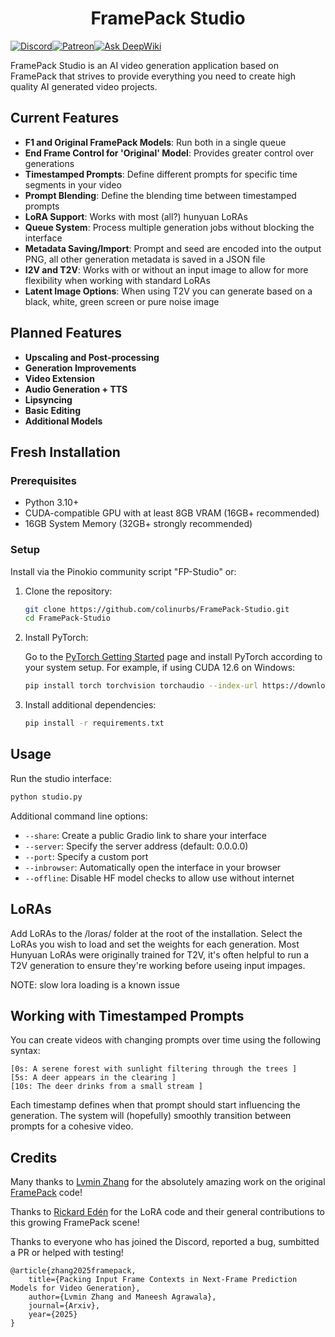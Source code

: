 <h1 align="center">FramePack Studio</h1>


[![Discord](https://img.shields.io/badge/Discord-%235865F2.svg?style=for-the-badge&logo=discord&logoColor=white)](https://discord.gg/MtuM7gFJ3V)[![Patreon](https://img.shields.io/badge/Patreon-F96854?style=for-the-badge&logo=patreon&logoColor=white)](https://www.patreon.com/ColinU)[![Ask DeepWiki](https://deepwiki.com/badge.svg)](https://deepwiki.com/colinurbs/FramePack-Studio)

FramePack Studio is an AI video generation application based on FramePack that strives to provide everything you need to create high quality AI generated video projects. 

## Current Features

- **F1 and Original FramePack Models**: Run both in a single queue
- **End Frame Control for 'Original' Model**: Provides greater control over generations
- **Timestamped Prompts**: Define different prompts for specific time segments in your video
- **Prompt Blending**: Define the blending time between timestamped prompts
- **LoRA Support**: Works with most (all?) hunyuan LoRAs
- **Queue System**: Process multiple generation jobs without blocking the interface
- **Metadata Saving/Import**: Prompt and seed are encoded into the output PNG, all other generation metadata is saved in a JSON file
- **I2V and T2V**: Works with or without an input image to allow for more flexibility when working with standard LoRAs
- **Latent Image Options**: When using T2V you can generate based on a black, white, green screen or pure noise image

## Planned Features
- **Upscaling and Post-processing**
- **Generation Improvements**
- **Video Extension**
- **Audio Generation + TTS**
- **Lipsyncing**
- **Basic Editing**
- **Additional Models**


## Fresh Installation

### Prerequisites

- Python 3.10+
- CUDA-compatible GPU with at least 8GB VRAM (16GB+ recommended)
- 16GB System Memory (32GB+ strongly recommended) 

### Setup

Install via the Pinokio community script "FP-Studio" or:

1. Clone the repository:
   ```bash
   git clone https://github.com/colinurbs/FramePack-Studio.git
   cd FramePack-Studio
   ```

2. Install PyTorch:

   Go to the [PyTorch Getting Started](https://pytorch.org/get-started/locally/) page and install PyTorch according to your system setup.
   For example, if using CUDA 12.6 on Windows:
   ```bash
   pip install torch torchvision torchaudio --index-url https://download.pytorch.org/whl/cu126
   ```

3. Install additional dependencies:
   ```bash
   pip install -r requirements.txt
   ```

## Usage

Run the studio interface:

```bash
python studio.py
```

Additional command line options:
- `--share`: Create a public Gradio link to share your interface
- `--server`: Specify the server address (default: 0.0.0.0)
- `--port`: Specify a custom port
- `--inbrowser`: Automatically open the interface in your browser
- `--offline`: Disable HF model checks to allow use without internet

## LoRAs

Add LoRAs to the /loras/ folder at the root of the installation. Select the LoRAs you wish to load and set the weights for each generation. Most Hunyuan LoRAs were originally trained for T2V, it's often helpful to run a T2V generation to ensure they're working before useing input impages.

NOTE: slow lora loading is a known issue

## Working with Timestamped Prompts

You can create videos with changing prompts over time using the following syntax:

```
[0s: A serene forest with sunlight filtering through the trees ]
[5s: A deer appears in the clearing ]
[10s: The deer drinks from a small stream ]
```

Each timestamp defines when that prompt should start influencing the generation. The system will (hopefully) smoothly transition between prompts for a cohesive video.

## Credits
Many thanks to [Lvmin Zhang](https://github.com/lllyasviel) for the absolutely amazing work on the original [FramePack](https://github.com/lllyasviel/FramePack) code!

Thanks to [Rickard Edén](https://github.com/neph1) for the LoRA code and their general contributions to this growing FramePack scene!

Thanks to everyone who has joined the Discord, reported a bug, sumbitted a PR or helped with testing!



    @article{zhang2025framepack,
        title={Packing Input Frame Contexts in Next-Frame Prediction Models for Video Generation},
        author={Lvmin Zhang and Maneesh Agrawala},
        journal={Arxiv},
        year={2025}
    }
